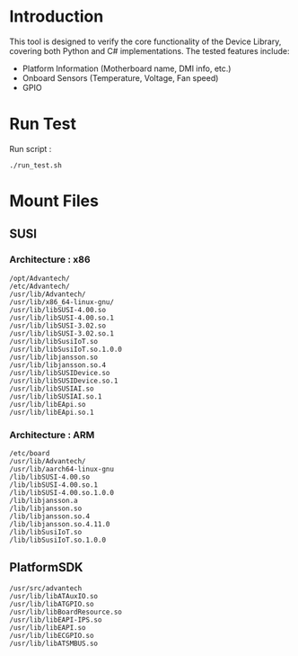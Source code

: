 # Introduction 
This tool is designed to verify the core functionality of the Device Library, covering both Python and C# implementations. The tested features include:
- Platform Information (Motherboard name, DMI info, etc.)
- Onboard Sensors (Temperature, Voltage, Fan speed)
- GPIO

# Run Test
Run script :
```
./run_test.sh
```

# Mount Files

## SUSI

### Architecture : x86

```
/opt/Advantech/
/etc/Advantech/
/usr/lib/Advantech/
/usr/lib/x86_64-linux-gnu/
/usr/lib/libSUSI-4.00.so
/usr/lib/libSUSI-4.00.so.1
/usr/lib/libSUSI-3.02.so
/usr/lib/libSUSI-3.02.so.1
/usr/lib/libSusiIoT.so
/usr/lib/libSusiIoT.so.1.0.0
/usr/lib/libjansson.so
/usr/lib/libjansson.so.4
/usr/lib/libSUSIDevice.so
/usr/lib/libSUSIDevice.so.1
/usr/lib/libSUSIAI.so
/usr/lib/libSUSIAI.so.1
/usr/lib/libEApi.so
/usr/lib/libEApi.so.1
```

### Architecture : ARM

```
/etc/board
/usr/lib/Advantech/
/usr/lib/aarch64-linux-gnu
/lib/libSUSI-4.00.so
/lib/libSUSI-4.00.so.1
/lib/libSUSI-4.00.so.1.0.0
/lib/libjansson.a
/lib/libjansson.so
/lib/libjansson.so.4
/lib/libjansson.so.4.11.0
/lib/libSusiIoT.so
/lib/libSusiIoT.so.1.0.0
```

## PlatformSDK

```
/usr/src/advantech
/usr/lib/libATAuxIO.so
/usr/lib/libATGPIO.so
/usr/lib/libBoardResource.so
/usr/lib/libEAPI-IPS.so
/usr/lib/libEAPI.so
/usr/lib/libECGPIO.so
/usr/lib/libATSMBUS.so
```